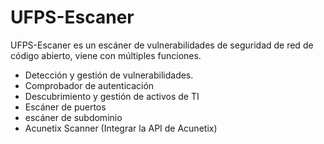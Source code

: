 # UFPS-Escaner

UFPS-Escaner es un escáner de vulnerabilidades de seguridad de red de código abierto, viene con múltiples funciones.

- Detección y gestión de vulnerabilidades.
- Comprobador de autenticación
- Descubrimiento y gestión de activos de TI
- Escáner de puertos
- escáner de subdominio
- Acunetix Scanner (Integrar la API de Acunetix)

